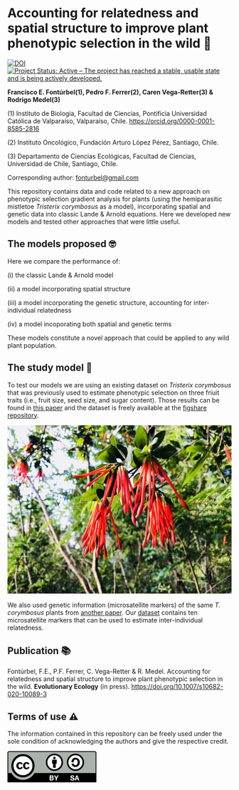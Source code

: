 # Accounting for relatedness and spatial structure to improve plant phenotypic selection in the wild :seedling:

[![DOI](https://zenodo.org/badge/304342809.svg)](https://zenodo.org/badge/latestdoi/304342809) [![Project Status: Active – The project has reached a stable, usable state and is being actively developed.](https://www.repostatus.org/badges/latest/active.svg)](https://www.repostatus.org/#active)


**Francisco E. Fontúrbel(1), Pedro F. Ferrer(2), Caren Vega-Retter(3) & Rodrigo Medel(3)**

(1) Instituto de Biología, Facultad de Ciencias, Pontificia Universidad Católica de Valparaíso, Valparaíso, Chile. https://orcid.org/0000-0001-8585-2816

(2) Instituto Oncológico, Fundación Arturo López Pérez, Santiago, Chile.

(3) Departamento de Ciencias Ecológicas, Facultad de Ciencias, Universidad de Chile, Santiago, Chile.

Corresponding author: fonturbel@gmail.com


This repository contains data and code related to a new approach on phenotypic selection gradient analysis for plants (using the hemiparasitic mistletoe _Tristerix corymbosus_ as a model), incorporating spatial and genetic data into classic Lande & Arnold equations. Here we developed new models and tested other approaches that were little useful.

## The models proposed :nerd_face:
Here we compare the performance of:

(i) the classic Lande & Arnold model

(ii) a model incorporating spatial structure

(iii) a model incorporating the genetic structure, accounting for inter-individual relatedness

(iv) a model incoporating both spatial and genetic terms


These models constitute a novel approach that could be applied to any wild plant population.

## The study model :leaves:
To test our models we are using an existing dataset on  _Tristerix corymbosus_ that was previously used to estimate phenotypic selection on three friuit traits (i.e., fruit size, seed size, and sugar content). Those results can be found in [this paper](https://www.nature.com/articles/srep45371) and the dataset is freely available at the [figshare repository](http://dx.doi.org/10.6084/m9.figshare.4614769).

![Tristerix corymbosus](/images/tristerix.jpg)

We also used genetic information (microsatellite markers) of the same _T. corymbosus_ plants from [another paper](https://doi.org/10.1016/j.scitotenv.2018.10.125). Our [dataset](https://doi.org/10.6084/m9.figshare.4728721) contains ten microsatellite markers that can be used to estimate inter-individual relatedness.

## Publication :books:

Fontúrbel, F.E., P.F. Ferrer, C. Vega-Retter & R. Medel. Accounting for relatedness and spatial structure to improve plant phenotypic selection in the wild. **Evolutionary Ecology** (in press). https://doi.org/10.1007/s10682-020-10089-3

## Terms of use :warning:

The information contained in this repository can be freely used under the sole condition of acknowledging the authors and give the respective credit.

![License](/images/license.png)

